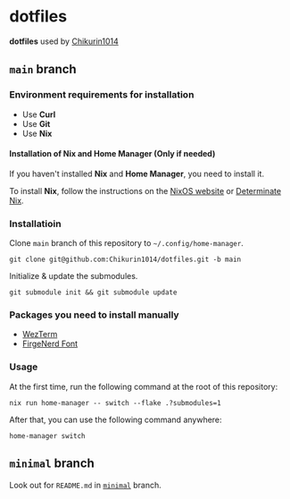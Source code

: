 # dotfiles

**dotfiles** used by [Chikurin1014](https://github.com/Chikurin1014)

## `main` branch

### Environment requirements for installation

- Use **Curl**
- Use **Git**
- Use **Nix**

#### Installation of Nix and Home Manager (Only if needed)

If you haven't installed **Nix** and **Home Manager**, you need to install it.

To install **Nix**, follow the instructions on the [NixOS website](https://nixos.org/download/)
or [Determinate Nix](https://docs.determinate.systems/determinate-nix#getting-started).

### Installatioin

Clone `main` branch of this repository to `~/.config/home-manager`.

```shell
git clone git@github.com:Chikurin1014/dotfiles.git -b main
```

Initialize & update the submodules.

```shell
git submodule init && git submodule update
```

### Packages you need to install manually

- [WezTerm](https://wezfurlong.org/wezterm/installation.html)
- [FirgeNerd Font](https://github.com/yuru7/Firge/releases)

### Usage

At the first time, run the following command at the root of this repository:

```shell
nix run home-manager -- switch --flake .?submodules=1
```

After that, you can use the following command anywhere:

```shell
home-manager switch
```

## `minimal` branch

Look out for `README.md` in [`minimal`](https://github.com/Chikurin1014/dotfiles/tree/minimal) branch.
